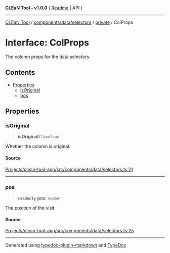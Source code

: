 **CLEaN Tool - v1.0.0** ( [Readme](../../../../../README.md) \| API )

***

[CLEaN Tool](../../../../../modules.md) / [components/data/selectors](../../README.md) / [private](../README.md) / ColProps

# Interface: ColProps

The column props for the data selectors.

## Contents

- [Properties](ColProps.md#properties)
  - [isOriginal](ColProps.md#isoriginal)
  - [pos](ColProps.md#pos)

## Properties

### isOriginal

> **isOriginal**?: `boolean`

Whether the column is original.

#### Source

[Projects/clean-tool-app/src/components/data/selectors.ts:21](https://github.com/yuckyh/clean-tool-app/)

***

### pos

> **`readonly`** **pos**: `number`

The position of the visit.

#### Source

[Projects/clean-tool-app/src/components/data/selectors.ts:25](https://github.com/yuckyh/clean-tool-app/)

***

Generated using [typedoc-plugin-markdown](https://www.npmjs.com/package/typedoc-plugin-markdown) and [TypeDoc](https://typedoc.org/)
